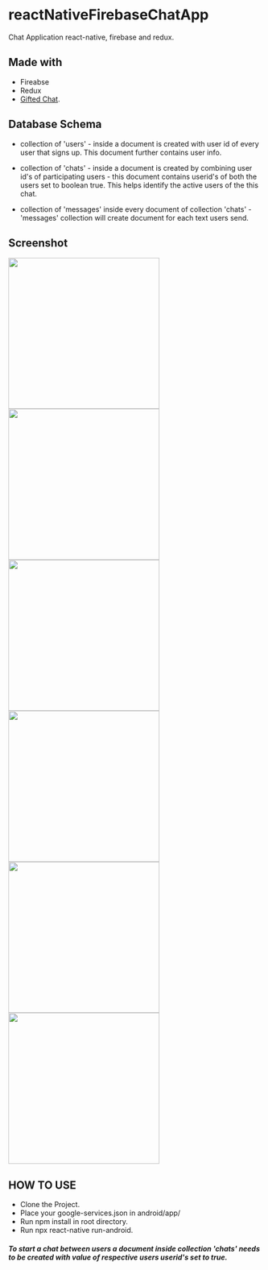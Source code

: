 # reactNativeFirebaseChatApp
 Chat Application react-native, firebase and redux.

## Made with
* Fireabse
* Redux
* [Gifted Chat](https://github.com/FaridSafi/react-native-gifted-chat).

## Database Schema
* collection of 'users' - inside a document is created with user id of every user that signs up. This document further contains user info.

* collection of 'chats' - inside a document is created by combining user id's of participating users - this document contains userid's of both the users set to boolean true. This helps identify the active users of the this chat.

* collection of 'messages' inside every document of collection 'chats' - 'messages' collection will create document for each text users send.



## Screenshot


<img src="https://raw.githubusercontent.com/th3knigh7/Chat-Application-using-react-native./master/assets/Screenshots/chatone.png" width=300 />

<img src="https://raw.githubusercontent.com/th3knigh7/Chat-Application-using-react-native./master/assets/Screenshots/chattwo.jpg" width="300"/>

<img src="https://raw.githubusercontent.com/th3knigh7/Chat-Application-using-react-native./master/assets/Screenshots/login.jpg" width="300" />

<img src="https://raw.githubusercontent.com/th3knigh7/Chat-Application-using-react-native./master/assets/Screenshots/logintwo.jpg" width="300" />

<img src="https://raw.githubusercontent.com/th3knigh7/Chat-Application-using-react-native./master/assets/Screenshots/logout.jpg" width="300" />

<img src="https://raw.githubusercontent.com/th3knigh7/Chat-Application-using-react-native./master/assets/Screenshots/user.jpg" width="300" />



## HOW TO USE
* Clone the Project.
* Place your google-services.json in android/app/
* Run npm install in root directory.
* Run npx react-native run-android.

##### To start a chat between users a document inside collection 'chats' needs to be created with value of respective users userid's set to true.
